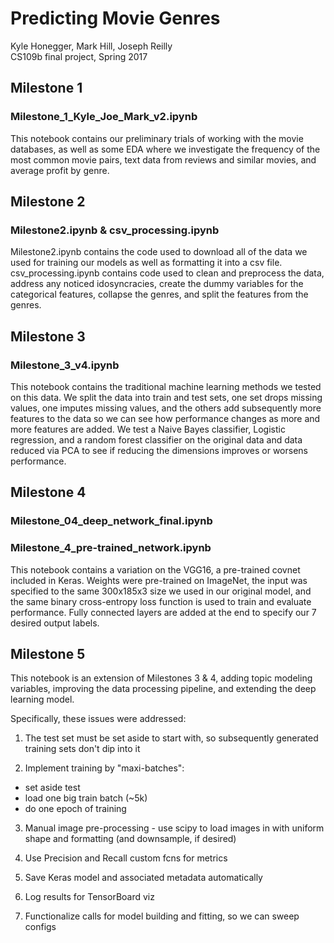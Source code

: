 # Predicting Movie Genres

Kyle Honegger, Mark Hill, Joseph Reilly <br>
CS109b final project, Spring 2017

## Milestone 1
### Milestone_1_Kyle_Joe_Mark_v2.ipynb

This notebook contains our preliminary trials of working with the movie databases, as well as some EDA where we investigate the frequency of the most common movie pairs, text data from reviews and similar movies, and average profit by genre.

## Milestone 2
### Milestone2.ipynb & csv_processing.ipynb

Milestone2.ipynb contains the code used to download all of the data we used for training our models as well as formatting it into a csv file. csv_processing.ipynb contains code used to clean and preprocess the data, address any noticed idosyncracies, create the dummy variables for the categorical features, collapse the genres, and split the features from the genres.

## Milestone 3
### Milestone_3_v4.ipynb

This notebook contains the traditional machine learning methods we tested on this data. We split the data into train and test sets, one set drops missing values, one imputes missing values, and the others add subsequently more features to the data so we can see how performance changes as more and more features are added. We test a Naive Bayes classifier, Logistic regression, and a random forest classifier on the original data and data reduced via PCA to see if reducing the dimensions improves or worsens performance.

## Milestone 4
### Milestone_04_deep_network_final.ipynb


### Milestone_4_pre-trained_network.ipynb

This notebook contains a variation on the VGG16, a pre-trained covnet included in Keras. Weights were pre-trained on ImageNet, the input was specified to the same 300x185x3 size we used in our original model, and the same binary cross-entropy loss function is used to train and evaluate performance. Fully connected layers are added at the end to specify our 7 desired output labels.

## Milestone 5

This notebook is an extension of Milestones 3 & 4, adding topic modeling variables, improving the data processing pipeline, and extending the deep learning model.

Specifically, these issues were addressed:

1. The test set must be set aside to start with, so subsequently generated training sets don't dip into it   
            
2. Implement training by "maxi-batches": 
  - set aside test
  - load one big train batch (~5k)
  - do one epoch of training
    
3. Manual image pre-processing - use scipy to load images in with uniform shape and formatting (and downsample, if desired)
        
4. Use Precision and Recall custom fcns for metrics
    
5. Save Keras model and associated metadata automatically
    
6. Log results for TensorBoard viz
    
7. Functionalize calls for model building and fitting, so we can sweep configs
